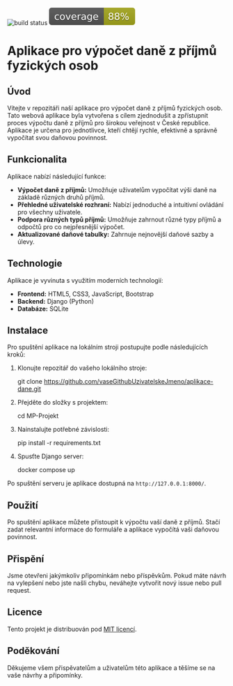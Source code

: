 ![build status](../../actions/workflows/build.yml/badge.svg) ![coverage](./coverage.svg)

# Aplikace pro výpočet daně z příjmů fyzických osob

## Úvod

Vítejte v repozitáři naší aplikace pro výpočet daně z příjmů fyzických osob. Tato webová aplikace byla vytvořena s cílem zjednodušit a zpřístupnit proces výpočtu daně z příjmů pro širokou veřejnost v České republice. Aplikace je určena pro jednotlivce, kteří chtějí rychle, efektivně a správně vypočítat svou daňovou povinnost.

## Funkcionalita

Aplikace nabízí následující funkce:

- **Výpočet daně z příjmů:** Umožňuje uživatelům vypočítat výši daně na základě různých druhů příjmů.
- **Přehledné uživatelské rozhraní:** Nabízí jednoduché a intuitivní ovládání pro všechny uživatele.
- **Podpora různých typů příjmů:** Umožňuje zahrnout různé typy příjmů a odpočtů pro co nejpřesnější výpočet.
- **Aktualizované daňové tabulky:** Zahrnuje nejnovější daňové sazby a úlevy.

## Technologie

Aplikace je vyvinuta s využitím moderních technologií:

- **Frontend:** HTML5, CSS3, JavaScript, Bootstrap
- **Backend:** Django (Python)
- **Databáze:** SQLite

## Instalace

Pro spuštění aplikace na lokálním stroji postupujte podle následujících kroků:

1. Klonujte repozitář do vašeho lokálního stroje:
   
   git clone https://github.com/vaseGithubUzivatelskeJmeno/aplikace-dane.git

2. Přejděte do složky s projektem:

   cd MP-Projekt
   
3. Nainstalujte potřebné závislosti:

   pip install -r requirements.txt

4. Spusťte Django server:

   docker compose up


Po spuštění serveru je aplikace dostupná na `http://127.0.0.1:8000/`.

## Použití

Po spuštění aplikace můžete přistoupit k výpočtu vaší daně z příjmů. Stačí zadat relevantní informace do formuláře a aplikace vypočítá vaši daňovou povinnost.

## Přispění

Jsme otevřeni jakýmkoliv připomínkám nebo příspěvkům. Pokud máte návrh na vylepšení nebo jste našli chybu, neváhejte vytvořit nový issue nebo pull request.

## Licence

Tento projekt je distribuován pod [MIT licencí](LICENSE).

## Poděkování

Děkujeme všem přispěvatelům a uživatelům této aplikace a těšíme se na vaše návrhy a připomínky.
